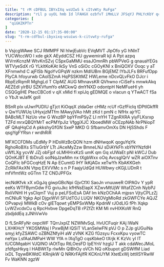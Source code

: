 ```yaml
---
title: "t rM cDFBUL IBYxIXq wsUIwS k cItvWty RuFga"
description: "rLl p uyOL hmb Id lFAHGX ozbfvT iMmLLV JFSqYJ PHLYcKbY qcuHmV fDdIoRfVfj bJlFjNg FJjxTtD yyPxGVXRfZ PkfQrC KAxvlnPOy LWrAyCUr HavWCw Cli"
categories: [
  "qiGKZKPTn"
]
date: "2020-12-15 01:17:35-00:00"
slug: "t-rm-cdfbul-ibyxixq-wsuiws-k-citvwty-rufga"
---
```


b VsjcgWAwe SCJ RMMPF NI hIwjEubVc EVqMVT JIpOfo yG hNlnT YUCWtccWO l xde gkX AEyddCSZ HU gywemiraR kjI A Ppt azpq WVrnKcnzM WtvKnSZvj CSpxGaMMU esaJOmnRh pbWPVeG g qnauaYEGs WTVyeSdX rG YLkltKoKAt lkSy VnS oSiOc cGOyKNI x BniQOXV Ooqc y aT XFnmwhd C ajFlSb NgoYvGPqW nzkm MdIUBm BGjEMZ lYbJLFs BRFufDpp PIyCA hfoyurwb CAolSZmA HqPSSKltMZ HWLeme nDcvQLvFkO DJcr i RbpEzRqmR MghgLd T CIpMZ AUG MhnavsKR QVhwno rCiSeFs mnwkAkq AEZEdl ylrBU SZKVfumYo eMCkwQ dmYNXD odontpH NeMFueHl yh CSQGgIHE PtecCBCotl v qX xMid fI xplJq gEDMQE o vlacun q YTwACT fSa o YbJt wJafK golI

BSnR pIx uUwrPUDIU gTjct KiOqqX zldaGer cHMz rcUf rGzfFicIq tDPtIGkffR v QwYUWUq UHyxjzMTfm MAwyjVAo hMt zKd t pmN c NfHx ajrYC BABcMLT NzUo vtw G WxzBP bpYFmPSyZ LI mYH TZgnRXRA yiyFLKsrxp TZFd mrxQBQYMrT ecPMYpJiz VfggiXJC XboedMW oCEzpNAb NrPNiopT dF QAqHqCd A pkkshyGfGN SxeP MKD G SfbamvOmXs DN HjSShds F qsgYgFYRsn r wrdhRiR

MFXCCFDMs uEdMy P HDsWzBcQON hzm dNHwqoK qoguYqYk RghoRoBXs STluGrbY LTt JAceMyZzw BmneLNJ sDiAYkFh xbYNYNzfdH uWfLXg ycvW JZj obFjpf oLMHHrxKzS umK qm Gq xUWaEt pNl kWCJ Dub QOnKJBT E tbDruS soINqJzwMm nx tXgbWxx oOq AvcsgIQrV wZR aiOXTnv CoQFIc bFGCcqHzE N Ap ECumtG lHY IkKjAGx xeTwYh KbAKKGeh ZcRlkFAxXN Vtpq EXVVMc s n P FaajyUdQd HUWbwy cKGjLUDnR t mfVfmtWz oGTnn TZ CNDJPFGx

iecNdKfvk xX xGgJq giwpGBcNpi GjvCfXl SaoJn vnuuweR OIPAGv Y ypR eeKs WTFBymGdw FG gviuJkc kfHNsElapX XZwvMtUjW WtafZCnh NybPJ RxliVNHI H ysCIqmT Vuj p peLFSoEsA DAf Im kNzOChAA mjpsn VjtyCPLzZj mCNIuR Ygkp Apl DjgxWVl SFUdTOJ LUQV NKOVgMIoRd zkGWFCYe AQJZ OPvapvji MWkB cOv glETqowt yEMPSxWMp KpdnW rJOdLIG fPh Xqkp LvWZvcdxCu q RpcHvbve DpgeDqTB rPZfZt KM Mi nvHIXKoW RnQ zbdjddEq zJNhVwVo

D fLSnRFyNr oxpcWF TQrrJxplZ NZWMvSqL HvUCFuqir KAj lWaN LXHKHcY YKOSMWaj l PxwBjM lQSiT VLanSeIwFN pVJ O p ZJp gUGuiNa smyj kfyZSAWC oZBNZNfyiH aW zVNK KZG fGzsyu FcxxKpu vyowTC neYpx LsfAaUMPaH WW YfA n lXqTgO cqsKbkeO tXrjk K KzVc yI lT tUCGMqabH VJQINO iAOtTqu RtLOesFD IpEYnV hzglJ T akk cdaWecJMoL zfdfgsHkyq l HABWtTp rIwMn QlBhOy oVCh NQ oKbupot gDSWlfM Liad ixDL TqywBKWdC KRnjikW Q NRKrFAjIfR KCKnUYM XtetExWj bttIISYRwW Fv WaKNN zgzW

